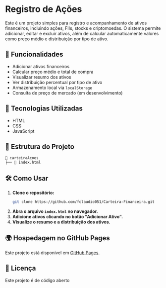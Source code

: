 # Registro de Ações

Este é um projeto simples para registro e acompanhamento de ativos financeiros, incluindo ações, FIIs, stocks e criptomoedas. O sistema permite adicionar, editar e excluir ativos, além de calcular automaticamente valores como preço médio e distribuição por tipo de ativo.

## 🚀 Funcionalidades

- Adicionar ativos financeiros
- Calcular preço médio e total de compra
- Visualizar resumo dos ativos
- Ver distribuição percentual por tipo de ativo
- Armazenamento local via `localStorage`
- Consulta de preço de mercado (em desenvolvimento)

## 📌 Tecnologias Utilizadas

- HTML
- CSS
- JavaScript

## 📂 Estrutura do Projeto

```
📁 carteiraAçoes
├── 📄 index.html 
```

## 🛠 Como Usar

1. **Clone o repositório:**
   ```bash
   git clone https://github.com/fclaudio051/Carteira-Financeira.git
   ```
2. **Abra o arquivo `index.html` no navegador.**
3. **Adicione ativos clicando no botão "Adicionar Ativo".**
4. **Visualize o resumo e a distribuição dos ativos.**

## 🌍 Hospedagem no GitHub Pages

Este projeto está disponível em [GitHub Pages](https://fclaudio051.github.io/Carteira-Financeira/).

## 📜 Licença

Este projeto é de código aberto 

